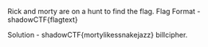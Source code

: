 Rick and morty are on a hunt to find the flag.
Flag Format - shadowCTF{flagtext}

Solution - shadowCTF{mortylikessnakejazz}
billcipher.
